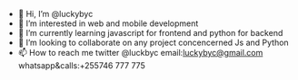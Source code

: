- 👋 Hi, I’m @luckybyc
- 👀 I’m interested in web and mobile development 
- 🌱 I’m currently learning javascript for frontend and python for backend 
- 💞️ I’m looking to collaborate on any project concencerned Js and Python
- 📫 How to reach me twitter @luckbyc email:luckybyc@gmail.com whatsapp&calls:+255746 777 775

<!---
luckybyc/luckybyc is a ✨ special ✨ repository because its `README.md` (this file) appears on your GitHub profile.
You can click the Preview link to take a look at your changes.
--->
